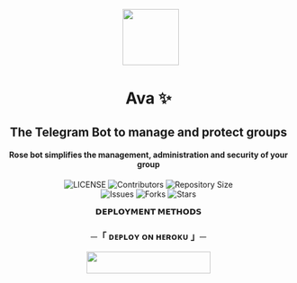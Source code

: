 <p align="center">
      <img style="width:100px; height: 100px;"  src="https://te.legra.ph/file/4bb026395f51c859a19a8.jpg"></p>
<h1 align="center"><b>Ava ✨</b></h1>
<h2 align="center"><b>The Telegram Bot to manage and protect groups</b></h2>
<h4 align="center">Rose bot  simplifies the management, administration and security of your group</h4>

<p align="center">
    <img src="https://img.shields.io/github/license/Jatindalal875/pubg?style=for-the-badge&logo=appveyor" alt="LICENSE">
    <img src="https://img.shields.io/github/contributors/Jatindalal875/pubg?style=for-the-badge&logo=appveyor" alt="Contributors">
    <img src="https://img.shields.io/github/repo-size/Jatindalal875/pubg?style=for-the-badge&logo=appveyor" alt="Repository Size"> <br>
    <img src="https://img.shields.io/github/issues/Jatindalal875/pubg?style=for-the-badge&logo=appveyor" alt="Issues">
    <img src="https://img.shields.io/github/forks/Jatindalal875/pubg?style=for-the-badge&logo=appveyor" alt="Forks">
    <img src="https://img.shields.io/github/stars/Jatindalal875/pubg?style=for-the-badge&logo=appveyor" alt="Stars">
<!--     <img href="https://crowdin.com/project/szrosebot" src="https://badges.crowdin.net/szrosebot/localized.svg" alt="crowndin">  -->
</p>

<p align="center">
<b>𝗗𝗘𝗣𝗟𝗢𝗬𝗠𝗘𝗡𝗧 𝗠𝗘𝗧𝗛𝗢𝗗𝗦</b>
</p>

<h3 align="center">
    ─「 ᴅᴇᴩʟᴏʏ ᴏɴ ʜᴇʀᴏᴋᴜ 」─
</h3>

<p align="center"><a href="https://dashboard.heroku.com/new?template=https://github.com/jatindalal875/pubg"> <img src="https://img.shields.io/badge/Deploy%20On%20Heroku-brown?style=for-the-badge&logo=heroku" width="220" height="38.45"/></a></p>


